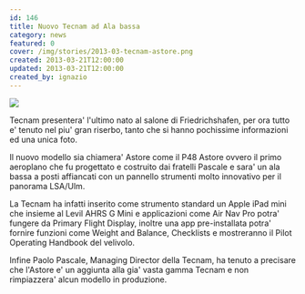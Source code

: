 ```yaml
---
id: 146
title: Nuovo Tecnam ad Ala bassa
category: news
featured: 0
cover: /img/stories/2013-03-tecnam-astore.png
created: 2013-03-21T12:00:00
updated: 2013-03-21T12:00:00
created_by: ignazio
---
```


<img class="float-start mr-3 mb-4 w-[300px]" src="/img/stories/2013-03-tecnam-astore.png"/>

Tecnam presentera' l'ultimo nato al salone di Friedrichshafen, per ora tutto e' tenuto nel piu' gran riserbo, tanto che si hanno pochissime informazioni ed una unica foto.

Il nuovo modello sia chiamera' Astore come il P48 Astore ovvero il primo aeroplano che fu progettato e costruito dai fratelli Pascale e sara' un ala bassa a posti affiancati con un pannello strumenti molto innovativo per il panorama LSA/Ulm.

La Tecnam ha infatti inserito come strumento standard un Apple iPad mini che insieme al Levil AHRS G Mini e applicazioni come Air Nav Pro potra' fungere da Primary Flight Display, inoltre una app pre-installata potra' fornire funzioni come Weight and Balance, Checklists e mostreranno il Pilot Operating Handbook del velivolo.

Infine Paolo Pascale, Managing Director della Tecnam, ha tenuto a precisare che l'Astore e' un aggiunta alla gia' vasta gamma Tecnam e non rimpiazzera' alcun modello in produzione.
